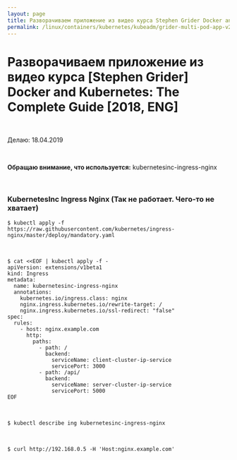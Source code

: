 ```yaml
---
layout: page
title: Разворачиваем приложение из видео курса Stephen Grider Docker and Kubernetes The Complete Guide
permalink: /linux/containers/kubernetes/kubeadm/grider-multi-pod-app-v2/
---
```


# Разворачиваем приложение из видео курса [Stephen Grider] Docker and Kubernetes: The Complete Guide [2018, ENG]

<br/>

Делаю: 18.04.2019

<br/>

**Обращаю внимание, что используется:**
kubernetesinc-ingress-nginx

<br/>

### KubernetesInc Ingress Nginx (Так не работает. Чего-то не хватает)

    $ kubectl apply -f https://raw.githubusercontent.com/kubernetes/ingress-nginx/master/deploy/mandatory.yaml

<!-- $ kubectl get pods -n ingress-nginx

    kubectl get pods --all-namespaces -l app.kubernetes.io/name=ingress-nginx --watch

    $ kubectl logs -n ingress-nginx nginx-ingress-controller-5694ccb578-bfnz2

    $ kubectl exec -it -n ingress-nginx nginx-ingress-controller-5694ccb578-bfnz2 cat /etc/nginx/nginx.conf

    $ kubectl exec -it -n ingress-nginx nginx-ingress-controller-5694ccb578-bfnz2 cat /var/log/nginx/access.log

    $ kubectl exec -it -n ingress-nginx nginx-ingress-controller-5694ccb578-bfnz2 cat /var/log/nginx/error.log

-->

<!-- <br/>

    https://kubernetes.github.io/ingress-nginx/deploy/#bare-metal

    Bare-metal (Using NodePort)

    $ kubectl apply -f https://raw.githubusercontent.com/kubernetes/ingress-nginx/master/deploy/provider/baremetal/service-nodeport.yaml -->

<br/>

```
$ cat <<EOF | kubectl apply -f -
apiVersion: extensions/v1beta1
kind: Ingress
metadata:
  name: kubernetesinc-ingress-nginx
  annotations:
    kubernetes.io/ingress.class: nginx
    nginx.ingress.kubernetes.io/rewrite-target: /
    nginx.ingress.kubernetes.io/ssl-redirect: "false"
spec:
  rules:
    - host: nginx.example.com
      http:
        paths:
          - path: /
            backend:
              serviceName: client-cluster-ip-service
              servicePort: 3000
          - path: /api/
            backend:
              serviceName: server-cluster-ip-service
              servicePort: 5000
EOF
```

<br/>

    $ kubectl describe ing kubernetesinc-ingress-nginx

<br/>

    $ curl http://192.168.0.5 -H 'Host:nginx.example.com'
